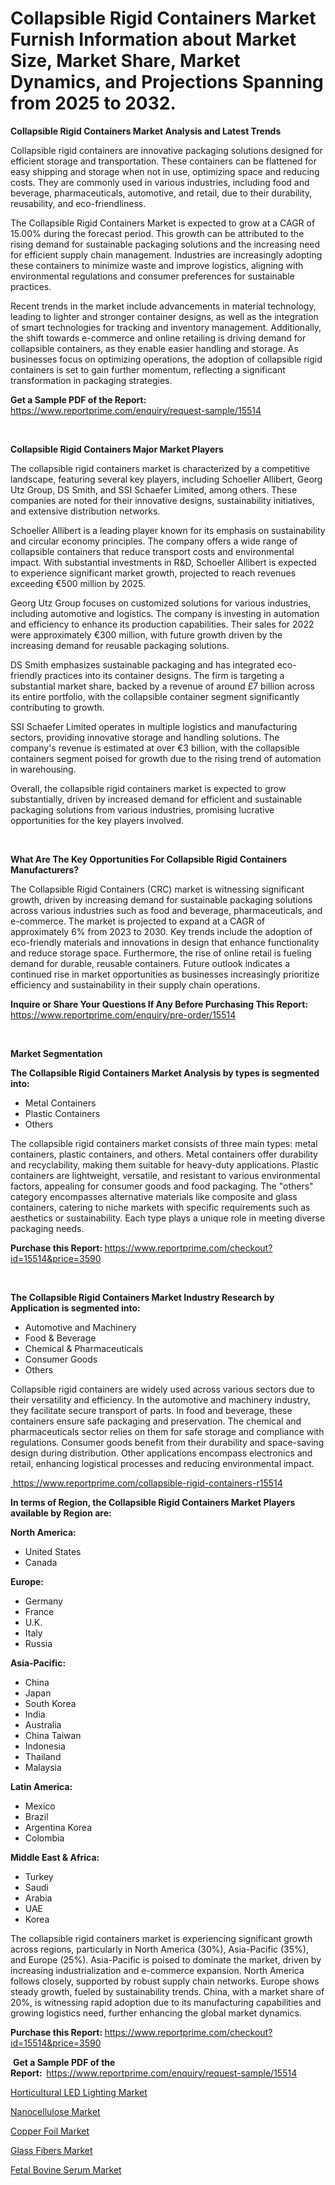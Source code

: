 <p><h1>Collapsible Rigid Containers Market Furnish Information about Market Size, Market Share, Market Dynamics, and Projections Spanning from 2025 to 2032.</h1></p><p><strong>Collapsible Rigid Containers Market Analysis and Latest Trends</strong></p>
<p><p>Collapsible rigid containers are innovative packaging solutions designed for efficient storage and transportation. These containers can be flattened for easy shipping and storage when not in use, optimizing space and reducing costs. They are commonly used in various industries, including food and beverage, pharmaceuticals, automotive, and retail, due to their durability, reusability, and eco-friendliness.</p><p>The Collapsible Rigid Containers Market is expected to grow at a CAGR of 15.00% during the forecast period. This growth can be attributed to the rising demand for sustainable packaging solutions and the increasing need for efficient supply chain management. Industries are increasingly adopting these containers to minimize waste and improve logistics, aligning with environmental regulations and consumer preferences for sustainable practices.</p><p>Recent trends in the market include advancements in material technology, leading to lighter and stronger container designs, as well as the integration of smart technologies for tracking and inventory management. Additionally, the shift towards e-commerce and online retailing is driving demand for collapsible containers, as they enable easier handling and storage. As businesses focus on optimizing operations, the adoption of collapsible rigid containers is set to gain further momentum, reflecting a significant transformation in packaging strategies.</p></p>
<p><strong>Get a Sample PDF of the Report:&nbsp;</strong> <a href="https://www.reportprime.com/enquiry/request-sample/15514?utm_campaign=1903&utm_medium=2&utm_source=Github&utm_content=ia&utm_term=20032025&utm_id=collapsible-rigid-containers">https://www.reportprime.com/enquiry/request-sample/15514</a></p>
<p>&nbsp;</p>
<p><strong>Collapsible Rigid Containers Major Market Players</strong></p>
<p><p>The collapsible rigid containers market is characterized by a competitive landscape, featuring several key players, including Schoeller Allibert, Georg Utz Group, DS Smith, and SSI Schaefer Limited, among others. These companies are noted for their innovative designs, sustainability initiatives, and extensive distribution networks.</p><p>Schoeller Allibert is a leading player known for its emphasis on sustainability and circular economy principles. The company offers a wide range of collapsible containers that reduce transport costs and environmental impact. With substantial investments in R&D, Schoeller Allibert is expected to experience significant market growth, projected to reach revenues exceeding €500 million by 2025.</p><p>Georg Utz Group focuses on customized solutions for various industries, including automotive and logistics. The company is investing in automation and efficiency to enhance its production capabilities. Their sales for 2022 were approximately €300 million, with future growth driven by the increasing demand for reusable packaging solutions.</p><p>DS Smith emphasizes sustainable packaging and has integrated eco-friendly practices into its container designs. The firm is targeting a substantial market share, backed by a revenue of around £7 billion across its entire portfolio, with the collapsible container segment significantly contributing to growth.</p><p>SSI Schaefer Limited operates in multiple logistics and manufacturing sectors, providing innovative storage and handling solutions. The company's revenue is estimated at over €3 billion, with the collapsible containers segment poised for growth due to the rising trend of automation in warehousing.</p><p>Overall, the collapsible rigid containers market is expected to grow substantially, driven by increased demand for efficient and sustainable packaging solutions from various industries, promising lucrative opportunities for the key players involved.</p></p>
<p>&nbsp;</p>
<p><strong>What Are The Key Opportunities For Collapsible Rigid Containers Manufacturers?</strong></p>
<p><p>The Collapsible Rigid Containers (CRC) market is witnessing significant growth, driven by increasing demand for sustainable packaging solutions across various industries such as food and beverage, pharmaceuticals, and e-commerce. The market is projected to expand at a CAGR of approximately 6% from 2023 to 2030. Key trends include the adoption of eco-friendly materials and innovations in design that enhance functionality and reduce storage space. Furthermore, the rise of online retail is fueling demand for durable, reusable containers. Future outlook indicates a continued rise in market opportunities as businesses increasingly prioritize efficiency and sustainability in their supply chain operations.</p></p>
<p><strong>Inquire or Share Your Questions If Any Before Purchasing This Report:</strong> <a href="https://www.reportprime.com/enquiry/pre-order/15514?utm_campaign=1903&utm_medium=2&utm_source=Github&utm_content=ia&utm_term=20032025&utm_id=collapsible-rigid-containers">https://www.reportprime.com/enquiry/pre-order/15514</a></p>
<p>&nbsp;</p>
<p><strong>Market Segmentation</strong></p>
<p><strong>The Collapsible Rigid Containers Market Analysis by types is segmented into:</strong></p>
<p><ul><li>Metal Containers</li><li>Plastic Containers</li><li>Others</li></ul></p>
<p><p>The collapsible rigid containers market consists of three main types: metal containers, plastic containers, and others. Metal containers offer durability and recyclability, making them suitable for heavy-duty applications. Plastic containers are lightweight, versatile, and resistant to various environmental factors, appealing for consumer goods and food packaging. The "others" category encompasses alternative materials like composite and glass containers, catering to niche markets with specific requirements such as aesthetics or sustainability. Each type plays a unique role in meeting diverse packaging needs.</p></p>
<p><strong>Purchase this Report:&nbsp;</strong><a href="https://www.reportprime.com/checkout?id=15514&price=3590&utm_campaign=1903&utm_medium=2&utm_source=Github&utm_content=ia&utm_term=20032025&utm_id=collapsible-rigid-containers">https://www.reportprime.com/checkout?id=15514&price=3590</a></p>
<p>&nbsp;</p>
<p><strong>The Collapsible Rigid Containers Market Industry Research by Application is segmented into:</strong></p>
<p><ul><li>Automotive and Machinery</li><li>Food & Beverage</li><li>Chemical & Pharmaceuticals</li><li>Consumer Goods</li><li>Others</li></ul></p>
<p><p>Collapsible rigid containers are widely used across various sectors due to their versatility and efficiency. In the automotive and machinery industry, they facilitate secure transport of parts. In food and beverage, these containers ensure safe packaging and preservation. The chemical and pharmaceuticals sector relies on them for safe storage and compliance with regulations. Consumer goods benefit from their durability and space-saving design during distribution. Other applications encompass electronics and retail, enhancing logistical processes and reducing environmental impact.</p></p>
<p><a href="https://www.reportprime.com/collapsible-rigid-containers-r15514?utm_campaign=1903&utm_medium=2&utm_source=Github&utm_content=ia&utm_term=20032025&utm_id=collapsible-rigid-containers">&nbsp;https://www.reportprime.com/collapsible-rigid-containers-r15514</a></p>
<p><strong>In terms of Region, the Collapsible Rigid Containers Market Players available by Region are:</strong></p>
<p>
    <p> <strong> North America: </strong>
        <ul>
            <li>United States</li>
            <li>Canada</li>
        </ul>
        </p> 
    <p> <strong> Europe: </strong>
        <ul>
            <li>Germany</li>
            <li>France</li>
            <li>U.K.</li>
            <li>Italy</li>
            <li>Russia</li>
        </ul>
        </p> 
    <p> <strong> Asia-Pacific: </strong>
        <ul>
            <li>China</li>
            <li>Japan</li>
            <li>South Korea</li>
            <li>India</li>
            <li>Australia</li>
            <li>China Taiwan</li>
            <li>Indonesia</li>
            <li>Thailand</li>
            <li>Malaysia</li>
        </ul>
        </p> 
    <p> <strong> Latin America: </strong>
        <ul>
            <li>Mexico</li>
            <li>Brazil</li>
            <li>Argentina Korea</li>
            <li>Colombia</li>
        </ul>
        </p> 
    <p> <strong> Middle East & Africa: </strong>
        <ul>
            <li>Turkey</li>
            <li>Saudi</li>
            <li>Arabia</li>
            <li>UAE</li>
            <li>Korea</li>
        </ul>
    </p>
    </p>
<p><p>The collapsible rigid containers market is experiencing significant growth across regions, particularly in North America (30%), Asia-Pacific (35%), and Europe (25%). Asia-Pacific is poised to dominate the market, driven by increasing industrialization and e-commerce expansion. North America follows closely, supported by robust supply chain networks. Europe shows steady growth, fueled by sustainability trends. China, with a market share of 20%, is witnessing rapid adoption due to its manufacturing capabilities and growing logistics need, further enhancing the global market dynamics.</p></p>
<p><strong>Purchase this Report: </strong><a href="https://www.reportprime.com/checkout?id=15514&price=3590&utm_campaign=1903&utm_medium=2&utm_source=Github&utm_content=ia&utm_term=20032025&utm_id=collapsible-rigid-containers">https://www.reportprime.com/checkout?id=15514&price=3590</a></p>
<p>&nbsp;<strong>Get a Sample PDF of the Report:&nbsp;&nbsp;</strong><a href="https://www.reportprime.com/enquiry/request-sample/15514?utm_campaign=1903&utm_medium=2&utm_source=Github&utm_content=ia&utm_term=20032025&utm_id=collapsible-rigid-containers">https://www.reportprime.com/enquiry/request-sample/15514</a></p>
<p><strong></strong></p>
<p><p><a href="https://github.com/adyawafurber1/Market-Research-Report-List-1/blob/main/horticultural-led-lighting-market.md?utm_campaign=1903&utm_medium=2&utm_source=Github&utm_content=ia&utm_term=20032025&utm_id=collapsible-rigid-containers">Horticultural LED Lighting Market</a></p><p><a href="https://github.com/pimanoruman/Market-Research-Report-List-1/blob/main/nanocellulose-market.md?utm_campaign=1903&utm_medium=2&utm_source=Github&utm_content=ia&utm_term=20032025&utm_id=collapsible-rigid-containers">Nanocellulose Market</a></p><p><a href="https://github.com/sungbruington660/Market-Research-Report-List-1/blob/main/copper-foil-market.md?utm_campaign=1903&utm_medium=2&utm_source=Github&utm_content=ia&utm_term=20032025&utm_id=collapsible-rigid-containers">Copper Foil Market</a></p><p><a href="https://github.com/akrachveslov/Market-Research-Report-List-1/blob/main/glass-fibers-market.md?utm_campaign=1903&utm_medium=2&utm_source=Github&utm_content=ia&utm_term=20032025&utm_id=collapsible-rigid-containers">Glass Fibers Market</a></p><p><a href="https://github.com/tashipmhuiri/Market-Research-Report-List-1/blob/main/fetal-bovine-serum-market.md?utm_campaign=1903&utm_medium=2&utm_source=Github&utm_content=ia&utm_term=20032025&utm_id=collapsible-rigid-containers">Fetal Bovine Serum Market</a></p></p>